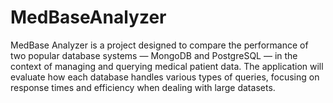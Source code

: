 # MedBaseAnalyzer
MedBase Analyzer is a project designed to compare the performance of two popular database systems — MongoDB and PostgreSQL — in the context of managing and querying medical patient data. The application will evaluate how each database handles various types of queries, focusing on response times and efficiency when dealing with large datasets. 
